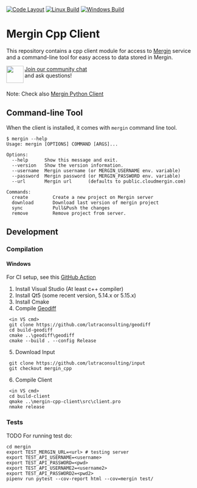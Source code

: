 [![Code Layout](https://github.com/lutraconsulting/mergin-cpp-client/workflows/Code%20Layout/badge.svg)](https://github.com/lutraconsulting/mergin-cpp-client/actions?query=workflow%3A%22Code+Layout%22)
[![Linux Build](https://github.com/lutraconsulting/mergin-cpp-client/actions/workflows/linux.yml/badge.svg)](https://github.com/lutraconsulting/mergin-cpp-client/actions/workflows/linux.yml)
[![Windows Build](https://github.com/lutraconsulting/mergin-cpp-client/actions/workflows/windows.yml/badge.svg)](https://github.com/lutraconsulting/mergin-cpp-client/actions/workflows/windows.yml)

# Mergin Cpp Client

This repository contains a cpp client module for access to [Mergin](https://public.cloudmergin.com/)
service and a command-line tool for easy access to data stored in Mergin.

<div><img align="left" width="45" height="45" src="https://raw.githubusercontent.com/MerginMaps/docs/main/src/.vuepress/public/slack.svg"><a href="https://merginmaps.com/community/join">Join our community chat</a><br/>and ask questions!</div><br />

Note: Check also [Mergin Python Client](https://github.com/lutraconsulting/mergin-py-client)

## Command-line Tool

When the client is installed, it comes with `mergin` command line tool.

```
$ mergin --help
Usage: mergin [OPTIONS] COMMAND [ARGS]...

Options:  
  --help      Show this message and exit.
  --version   Show the version information.
  --username  Mergin username (or MERGIN_USERNAME env. variable)
  --password  Mergin password (or MERGIN_PASSWORD env. variable)
  --url       Mergin url      (defaults to public.cloudmergin.com)

Commands:
  create         Create a new project on Mergin server
  download       Download last version of mergin project
  sync           Pull&Push the changes
  remove         Remove project from server.
```


## Development

### Compilation

#### Windows 

For CI setup, see this [GitHub Action](.github/workflows/windows.yml)

1. Install Visual Studio (At least c++ compiler)
2. Install Qt5 (some recent version, 5.14.x or 5.15.x)
3. Install Cmake
4. Compile [Geodiff](https://github.com/lutraconsulting/geodiff)
```
 <in VS cmd>
 git clone https://github.com/lutraconsulting/geodiff
 cd build-geodiff
 cmake ..\geodiff\geodiff
 cmake --build . --config Release
```
5. Download Input
```
 git clone https://github.com/lutraconsulting/input
 git checkout mergin_cpp
```
6. Compile Client
```
 <in VS cmd>
 cd build-client
 qmake ..\mergin-cpp-client\src\client.pro
 nmake release
```

### Tests
TODO
For running test do:

    cd mergin
    export TEST_MERGIN_URL=<url> # testing server
    export TEST_API_USERNAME=<username>
    export TEST_API_PASSWORD=<pwd>
    export TEST_API_USERNAME2=<username2>
    export TEST_API_PASSWORD2=<pwd2>
    pipenv run pytest --cov-report html --cov=mergin test/
